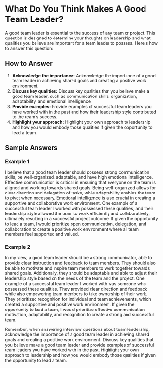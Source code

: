 What Do You Think Makes A Good Team Leader?
================================================================

A good team leader is essential to the success of any team or project. This question is designed to determine your thoughts on leadership and what qualities you believe are important for a team leader to possess. Here's how to answer this question:

How to Answer
-------------

1. **Acknowledge the importance:** Acknowledge the importance of a good team leader in achieving shared goals and creating a positive work environment.
2. **Discuss key qualities:** Discuss key qualities that you believe make a good team leader, such as communication skills, organization, adaptability, and emotional intelligence.
3. **Provide examples:** Provide examples of successful team leaders you have worked with in the past and how their leadership style contributed to the team's success.
4. **Highlight your approach:** Highlight your own approach to leadership and how you would embody those qualities if given the opportunity to lead a team.

Sample Answers
--------------

### Example 1

I believe that a good team leader should possess strong communication skills, be well-organized, adaptable, and have high emotional intelligence. Effective communication is critical in ensuring that everyone on the team is aligned and working towards shared goals. Being well-organized allows for clear direction and delegation of tasks, while adaptability enables the team to pivot when necessary. Emotional intelligence is also crucial in creating a supportive and collaborative work environment. One example of a successful team leader I worked with possessed these qualities, and their leadership style allowed the team to work efficiently and collaboratively, ultimately resulting in a successful project outcome. If given the opportunity to lead a team, I would prioritize open communication, delegation, and collaboration to create a positive work environment where all team members feel supported and valued.

### Example 2

In my view, a good team leader should be a strong communicator, able to provide clear instruction and feedback to team members. They should also be able to motivate and inspire team members to work together towards shared goals. Additionally, they should be adaptable and able to adjust their leadership style based on the needs of the team and the project. One example of a successful team leader I worked with was someone who possessed these qualities. They provided clear direction and feedback while also empowering team members to take ownership of their work. They prioritized recognition for individual and team achievements, which created a supportive and positive work environment. If given the opportunity to lead a team, I would prioritize effective communication, motivation, adaptability, and recognition to create a strong and successful team.

Remember, when answering interview questions about team leadership, acknowledge the importance of a good team leader in achieving shared goals and creating a positive work environment. Discuss key qualities that you believe make a good team leader and provide examples of successful team leaders you have worked with in the past. Highlight your own approach to leadership and how you would embody those qualities if given the opportunity to lead a team.

